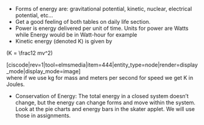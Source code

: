 - Forms of energy are: gravitational potential, kinetic, nuclear, electrical potential, etc…
- Get a good feeling of both tables on daily life section.
- Power is energy delivered per unit of time. Units for power are Watts while Energy would be in Watt-hour for example
- Kinetic energy (denoted K) is given by

\(K = \frac12 mv^2\)

<div class="small-6 medium-4 large-3 column right">[ciscode|rev=1|tool=elmsmedia|item=444|entity_type=node|render=display_mode|display_mode=image] </div>where if we use kg for mass and meters per second for speed we get K in Joules.

- Conservation of Energy: The total energy in a closed system doesn’t change, but the energy can change forms and move within the system. Look at the pie charts and energy bars in the skater applet. We will use those in assignments.